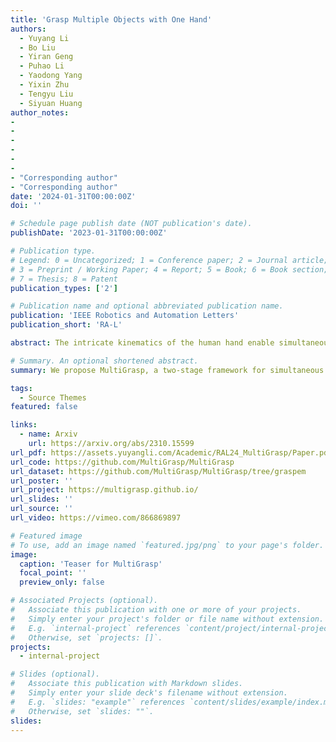 ```yaml
---
title: 'Grasp Multiple Objects with One Hand'
authors:
  - Yuyang Li
  - Bo Liu
  - Yiran Geng
  - Puhao Li
  - Yaodong Yang
  - Yixin Zhu
  - Tengyu Liu
  - Siyuan Huang
author_notes:
- 
- 
- 
- 
- 
- 
- "Corresponding author"
- "Corresponding author"
date: '2024-01-31T00:00:00Z'
doi: ''

# Schedule page publish date (NOT publication's date).
publishDate: '2023-01-31T00:00:00Z'

# Publication type.
# Legend: 0 = Uncategorized; 1 = Conference paper; 2 = Journal article;
# 3 = Preprint / Working Paper; 4 = Report; 5 = Book; 6 = Book section;
# 7 = Thesis; 8 = Patent
publication_types: ['2']

# Publication name and optional abbreviated publication name.
publication: 'IEEE Robotics and Automation Letters'
publication_short: 'RA-L'

abstract: The intricate kinematics of the human hand enable simultaneous grasping and manipulation of multiple objects, essential for tasks such as object transfer and in-hand manipulation. Despite its significance, the domain of robotic multi-object grasping is relatively unexplored and presents notable challenges in kinematics, dynamics, and object configurations. This paper introduces MultiGrasp, a novel two-stage approach for multi-object grasping using a dexterous multi-fingered robotic hand on a tabletop. The process consists of (i) generating pre-grasp proposals and (ii) executing the grasp and lifting the objects. Our experimental focus is primarily on dual-object grasping, achieving a success rate of 44.13%, highlighting adaptability to new object configurations and tolerance for imprecise grasps. Additionally, the framework demonstrates the potential for grasping more than two objects at the cost of inference speed.

# Summary. An optional shortened abstract.
summary: We propose MultiGrasp, a two-stage framework for simultaneous multi-object grasping with multi-finger dexterous hands. In addition, we contribute Grasp'Em, a large-scale synthetic multi-object grasping dataset.

tags:
  - Source Themes
featured: false

links:
  - name: Arxiv
    url: https://arxiv.org/abs/2310.15599
url_pdf: https://assets.yuyangli.com/Academic/RAL24_MultiGrasp/Paper.pdf
url_code: https://github.com/MultiGrasp/MultiGrasp
url_dataset: https://github.com/MultiGrasp/MultiGrasp/tree/graspem
url_poster: ''
url_project: https://multigrasp.github.io/
url_slides: ''
url_source: ''
url_video: https://vimeo.com/866869897

# Featured image
# To use, add an image named `featured.jpg/png` to your page's folder.
image:
  caption: 'Teaser for MultiGrasp'
  focal_point: ''
  preview_only: false

# Associated Projects (optional).
#   Associate this publication with one or more of your projects.
#   Simply enter your project's folder or file name without extension.
#   E.g. `internal-project` references `content/project/internal-project/index.md`.
#   Otherwise, set `projects: []`.
projects:
  - internal-project

# Slides (optional).
#   Associate this publication with Markdown slides.
#   Simply enter your slide deck's filename without extension.
#   E.g. `slides: "example"` references `content/slides/example/index.md`.
#   Otherwise, set `slides: ""`.
slides:
---
```

